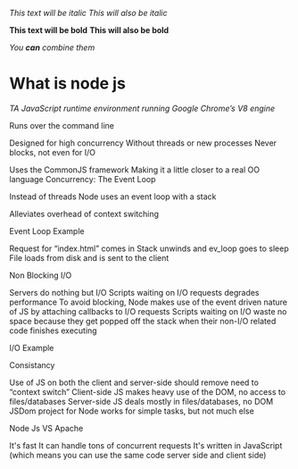  
 
*This text will be italic*
_This will also be italic_

**This text will be bold**
__This will also be bold__

_You **can** combine them_
 
 # **What is node js** 
 *TA JavaScript runtime environment running Google Chrome’s V8 engine*
 
 Runs over the command line  
 
 Designed for high concurrency
 Without threads or new processes
 Never blocks, not even for I/O
 
 Uses the CommonJS framework
 Making it a little closer to a real OO language
 Concurrency: The Event Loop
 
 Instead of threads Node uses an event loop with a stack
 
 Alleviates overhead of context switching
 
 Event Loop Example 
 
 Request for “index.html” comes in
Stack unwinds and ev_loop goes to sleep
File loads from disk and is sent to the client


Non Blocking I/O

Servers do nothing but I/O
Scripts waiting on I/O requests degrades performance
To avoid blocking, Node makes use of the event driven nature of JS by attaching callbacks to I/O requests
Scripts waiting on I/O waste no space because they get popped off the stack when their non-I/O related code finishes executing


I/O Example


Consistancy 

Use of JS on both the client and server-side should remove need to “context switch”
Client-side JS makes heavy use of the DOM, no access to files/databases
Server-side JS deals mostly in files/databases, no DOM
JSDom project for Node works for simple tasks, but not much else


 
Node Js VS Apache

It's fast
It can handle tons of concurrent requests
It's written in JavaScript (which means you can use the same code server side and client side)
